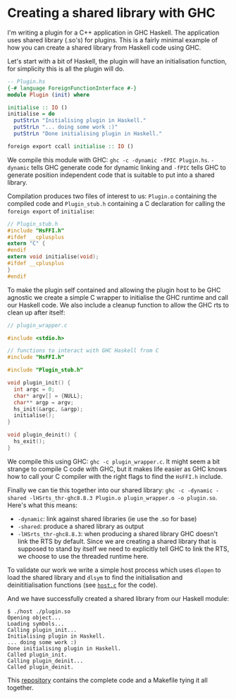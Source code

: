 # Creating a shared library with GHC


I'm writing a plugin for a C++ application in GHC Haskell. The application
uses shared library (.so's) for plugins. This is a fairly minimal example of
how you can create a shared library from Haskell code using GHC.


Let's start with a bit of Haskell, the plugin will have an initialisation
function, for simplicity this is all the plugin will do.


```haskell
-- Plugin.hs
{-# language ForeignFunctionInterface #-}
module Plugin (init) where

initialise :: IO ()
initialise = do
  putStrLn "Initialising plugin in Haskell."
  putStrLn "... doing some work :)"
  putStrLn "Done initialising plugin in Haskell."

foreign export ccall initialise :: IO ()
```


We compile this module with GHC: `ghc -c -dynamic -fPIC Plugin.hs`.
`-dynamic` tells GHC generate code for dynamic linking and `-fPIC` tells GHC
to generate position independent code that is suitable to put into a shared
library.


Compilation produces two files of interest to us: `Plugin.o` containing the
compiled code and `Plugin_stub.h` containing a C declaration for calling the
`foreign export` of `initialise`:


```c
// Plugin_stub.h
#include "HsFFI.h"
#ifdef __cplusplus
extern "C" {
#endif
extern void initialise(void);
#ifdef __cplusplus
}
#endif
```


To make the plugin self contained and allowing the plugin host to be GHC
agnostic we create a simple C wrapper to initialise the GHC runtime and call
our Haskell code. We also include a cleanup function to allow the GHC rts to
clean up after itself:


```c
// plugin_wrapper.c

#include <stdio.h>

// functions to interact with GHC Haskell from C
#include "HsFFI.h"

#include "Plugin_stub.h"

void plugin_init() {
  int argc = 0;
  char* argv[] = {NULL};
  char** argp = argv;
  hs_init(&argc, &argp);
  initialise();
}

void plugin_deinit() {
  hs_exit();
}
```


We compile this using GHC: `ghc -c plugin_wrapper.c`. It might seem a bit
strange to compile C code with GHC, but it makes life easier as GHC knows how
to call your C compiler with the right flags to find the `HsFFI.h` include.


Finally we can tie this together into our shared library: `ghc -c -dynamic
-shared -lHSrts_thr-ghc8.8.3 Plugin.o plugin_wrapper.o -o plugin.so`. Here's
what this means:


- `-dynamic`: link against shared libraries (ie use the .so for base)
- `-shared`: produce a shared library as output
- `-lHSrts_thr-ghc8.8.3`: when producing a shared library GHC doesn't link the RTS by default.
    Since we are creating a shared library that is supposed to stand by
    itself we need to explicitly tell GHC to link the RTS, we choose to use
    the threaded runtime here.


To validate our work we write a simple host process which uses `dlopen` to
load the shared library and `dlsym` to find the initialisation and
deinititialisation functions (see [`host.c`][host.c] for the code).

And we have successfully created a shared library from our Haskell module:

```
$ ./host ./plugin.so
Opening object...
Loading symbols...
Calling plugin_init...
Initialising plugin in Haskell.
... doing some work :)
Done initialising plugin in Haskell.
Called plugin_init.
Calling plugin_deinit...
Called plugin_deinit.
```

This [repository][] contains the complete code and a Makefile tying it all together.

[host.c]: host.c
[repository]: https://github.com/adamse/notes/tree/master/ghc-shared-library